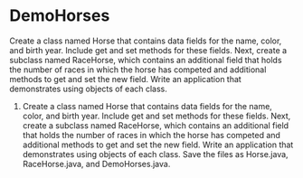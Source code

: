 # DemoHorses
Create a class named Horse that contains data fields for the name, color, and birth year. Include get and set methods for these fields. Next, create a subclass named RaceHorse, which contains an additional field that holds the number of races in which the horse has competed and additional methods to get and set the new field. Write an application that demonstrates using objects of each class. 
1.	Create a class named Horse that contains data fields for the name, color, and birth year. Include get and set methods for these fields. Next, create a subclass named RaceHorse, which contains an additional field that holds the number of races in which the horse has competed and additional methods to get and set the new field. Write an application that demonstrates using objects of each class. Save the files as Horse.java, RaceHorse.java, and DemoHorses.java.

